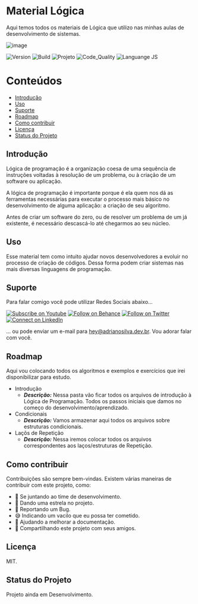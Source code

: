 # Material Lógica

Aqui temos todos os materiais de Lógica que utilizo nas minhas aulas de desenvolvimento de sistemas.

![image](https://user-images.githubusercontent.com/6373438/107370421-b7cf9880-6ac1-11eb-9118-196050c5b178.png)

![Version](https://img.shields.io/badge/Version-1.0.0-F21B3F) ![Build](https://img.shields.io/badge/Build-Passing-29BF12) ![Projeto](https://img.shields.io/badge/Projeto-Material_Logica-08BDBD) ![Code_Quality](https://img.shields.io/badge/Code_Quality-Good-3A5683) ![Languange JS](https://img.shields.io/badge/Language-Portugol-F7DF1E) 

# Conteúdos
- [Introdução](#introdução)
- [Uso](#uso)
- [Suporte](#suporte)
- [Roadmap](#roadmap)
- [Como contribuir](#como-contribuir)
- [Licença](#licença)
- [Status do Projeto](#status-do-projeto)

## Introdução

Lógica de programação é a organização coesa de uma sequência de instruções voltadas à resolução de um problema, ou à criação de um software ou aplicação.

A lógica de programação é importante porque é ela quem nos dá as ferramentas necessárias para executar o processo mais básico no desenvolvimento de alguma aplicação: a criação de seu algoritmo.

Antes de criar um software do zero, ou de resolver um problema de um já existente, é necessário descascá-lo até chegarmos ao seu núcleo.

## Uso

Esse material tem como intuito ajudar novos desenvolvedores a evoluir no processo de criação de códigos. Dessa forma podem criar sistemas nas mais diversas linguagens de programação.

## Suporte

Para falar comigo você pode utilizar Redes Sociais abaixo... 

[![Subscribe on Youtube](https://img.shields.io/badge/--youtube?label=Youtube&logo=Youtube&style=social)](https://www.youtube.com/adrianoleitedasilva/) [![Follow on Behance](https://img.shields.io/badge/--behance?label=Behance&logo=Behance&style=social)](https://www.behance.net/silvaadrianleite) [![Follow on Twitter](https://img.shields.io/badge/--twitter?label=Twitter&logo=Twitter&style=social)](https://twitter.com/_adrianosilva89) [![Connect on LinkedIn](https://img.shields.io/badge/--linkedin?label=LinkedIn&logo=LinkedIn&style=social)](https://www.linkedin.com/in/adrianoleitedasilva/)

... ou pode enviar um e-mail para [hey@adrianosilva.dev.br](hey@adrianosilva.dev.br). Vou adorar falar com você.
## Roadmap

Aqui vou colocando todos os algoritmos e exemplos e exercícios que irei disponibilizar para estudo.

- Introdução
    - ***Descrição:*** Nessa pasta vão ficar todos os arquivos de introdução à Lógica de Programação. Todos os passos iniciais que damos no começo do desenvolvimento/aprendizado.
- Condicionais
    - ***Descrição:*** Vamos armazenar aqui todos os arquivos sobre estruturas condicionais. 
- Laçõs de Repetição
    - ***Descrição:*** Nessa iremos colocar todos os arquivos correspondentes aos laços/estruturas de Repetição.

## Como contribuir

Contribuições são sempre bem-vindas. Existem várias maneiras de contribuir com este projeto, como:

- 💪 Se juntando ao time de desenvolvimento.
- 🌟 Dando uma estrela no projeto.
- 🐛 Reportando um Bug.
- 😅 Indicando um vacilo que eu possa ter cometido.
- 📄 Ajudando a melhorar a documentação.
- 🚀 Compartilhando este projeto com seus amigos.

## Licença

MIT.

## Status do Projeto

Projeto ainda em Desenvolvimento.